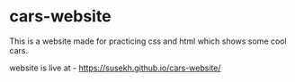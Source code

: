 # cars-website
This is a website made for practicing css and html which shows some cool cars.

website is live at - https://susekh.github.io/cars-website/
